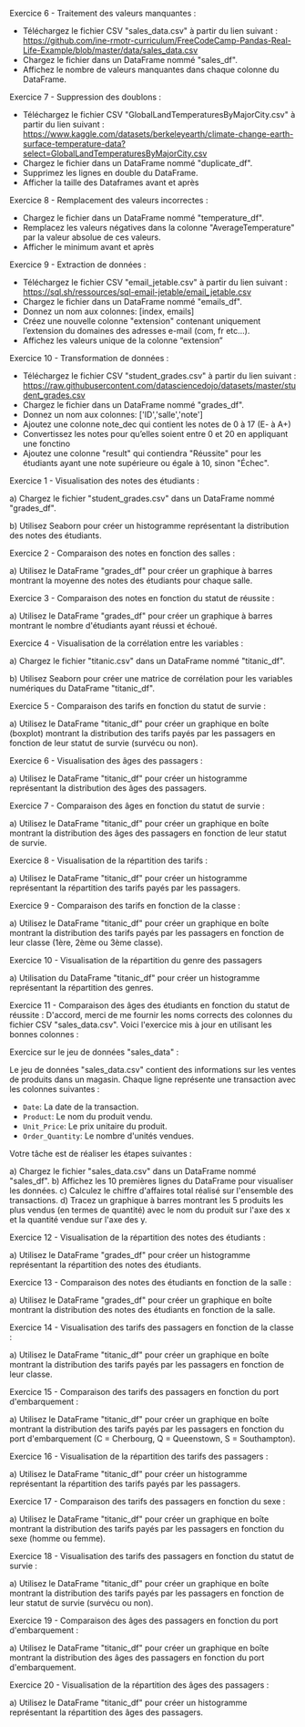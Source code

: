 Exercice 6 - Traitement des valeurs manquantes :
- Téléchargez le fichier CSV "sales_data.csv" à partir du lien suivant : https://github.com/ine-rmotr-curriculum/FreeCodeCamp-Pandas-Real-Life-Example/blob/master/data/sales_data.csv
- Chargez le fichier dans un DataFrame nommé "sales_df".
- Affichez le nombre de valeurs manquantes dans chaque colonne du DataFrame.

Exercice 7 - Suppression des doublons :
- Téléchargez le fichier CSV "GlobalLandTemperaturesByMajorCity.csv" à partir du lien suivant : https://www.kaggle.com/datasets/berkeleyearth/climate-change-earth-surface-temperature-data?select=GlobalLandTemperaturesByMajorCity.csv
- Chargez le fichier dans un DataFrame nommé "duplicate_df".
- Supprimez les lignes en double du DataFrame.
- Afficher la taille des Dataframes avant et après

Exercice 8 - Remplacement des valeurs incorrectes :
- Chargez le fichier dans un DataFrame nommé "temperature_df".
- Remplacez les valeurs négatives dans la colonne "AverageTemperature" par la valeur absolue de ces valeurs.
- Afficher le minimum avant et après

Exercice 9 - Extraction de données :
- Téléchargez le fichier CSV "email_jetable.csv" à partir du lien suivant : https://sql.sh/ressources/sql-email-jetable/email_jetable.csv
- Chargez le fichier dans un DataFrame nommé "emails_df".
- Donnez un nom aux colonnes: [index, emails]
- Créez une nouvelle colonne "extension" contenant uniquement l’extension du domaines des adresses e-mail (com, fr etc…).
- Affichez les valeurs unique de la colonne “extension”

Exercice 10 - Transformation de données :
- Téléchargez le fichier CSV "student_grades.csv" à partir du lien suivant : https://raw.githubusercontent.com/datasciencedojo/datasets/master/student_grades.csv
- Chargez le fichier dans un DataFrame nommé "grades_df".
- Donnez un nom aux colonnes: ['ID','salle','note']
- Ajoutez une colonne note_dec qui contient les notes de 0 à 17 (E- à A+)
- Convertissez les notes pour qu’elles soient entre 0 et 20 en appliquant une fonctino
- Ajoutez une colonne "result" qui contiendra "Réussite" pour les étudiants ayant une note supérieure ou égale à 10, sinon "Échec".

Exercice 1 - Visualisation des notes des étudiants :

a) Chargez le fichier "student_grades.csv" dans un DataFrame nommé "grades_df".

b) Utilisez Seaborn pour créer un histogramme représentant la distribution des notes des étudiants.

Exercice 2 - Comparaison des notes en fonction des salles :

a) Utilisez le DataFrame "grades_df" pour créer un graphique à barres montrant la moyenne des notes des étudiants pour chaque salle.

Exercice 3 - Comparaison des notes en fonction du statut de réussite :

a) Utilisez le DataFrame "grades_df" pour créer un graphique à barres montrant le nombre d'étudiants ayant réussi et échoué.

Exercice 4 - Visualisation de la corrélation entre les variables :

a) Chargez le fichier "titanic.csv" dans un DataFrame nommé "titanic_df".

b) Utilisez Seaborn pour créer une matrice de corrélation pour les variables numériques du DataFrame "titanic_df".

Exercice 5 - Comparaison des tarifs en fonction du statut de survie :

a) Utilisez le DataFrame "titanic_df" pour créer un graphique en boîte (boxplot) montrant la distribution des tarifs payés par les passagers en fonction de leur statut de survie (survécu ou non).

Exercice 6 - Visualisation des âges des passagers :

a) Utilisez le DataFrame "titanic_df" pour créer un histogramme représentant la distribution des âges des passagers.

Exercice 7 - Comparaison des âges en fonction du statut de survie :

a) Utilisez le DataFrame "titanic_df" pour créer un graphique en boîte montrant la distribution des âges des passagers en fonction de leur statut de survie.

Exercice 8 - Visualisation de la répartition des tarifs :

a) Utilisez le DataFrame "titanic_df" pour créer un histogramme représentant la répartition des tarifs payés par les passagers.

Exercice 9 - Comparaison des tarifs en fonction de la classe :

a) Utilisez le DataFrame "titanic_df" pour créer un graphique en boîte montrant la distribution des tarifs payés par les passagers en fonction de leur classe (1ère, 2ème ou 3ème classe).

Exercice 10 - Visualisation de la répartition du genre des passagers

a) Utilisation du DataFrame "titanic_df" pour créer un histogramme représentant la répartition des genres.

Exercice 11 - Comparaison des âges des étudiants en fonction du statut de réussite :
D'accord, merci de me fournir les noms corrects des colonnes du fichier CSV "sales_data.csv". Voici l'exercice mis à jour en utilisant les bonnes colonnes :

Exercice sur le jeu de données "sales_data" :

Le jeu de données "sales_data.csv" contient des informations sur les ventes de produits dans un magasin. Chaque ligne représente une transaction avec les colonnes suivantes :

- `Date`: La date de la transaction.
- `Product`: Le nom du produit vendu.
- `Unit_Price`: Le prix unitaire du produit.
- `Order_Quantity`: Le nombre d'unités vendues.

Votre tâche est de réaliser les étapes suivantes :

a) Chargez le fichier "sales_data.csv" dans un DataFrame nommé "sales_df".
b) Affichez les 10 premières lignes du DataFrame pour visualiser les données.
c) Calculez le chiffre d'affaires total réalisé sur l'ensemble des transactions.
d) Tracez un graphique à barres montrant les 5 produits les plus vendus (en termes de quantité) avec le nom du produit sur l'axe des x et la quantité vendue sur l'axe des y.

Exercice 12 - Visualisation de la répartition des notes des étudiants :

a) Utilisez le DataFrame "grades_df" pour créer un histogramme représentant la répartition des notes des étudiants.

Exercice 13 - Comparaison des notes des étudiants en fonction de la salle :

a) Utilisez le DataFrame "grades_df" pour créer un graphique en boîte montrant la distribution des notes des étudiants en fonction de la salle.

Exercice 14 - Visualisation des tarifs des passagers en fonction de la classe :

a) Utilisez le DataFrame "titanic_df" pour créer un graphique en boîte montrant la distribution des tarifs payés par les passagers en fonction de leur classe.

Exercice 15 - Comparaison des tarifs des passagers en fonction du port d'embarquement :

a) Utilisez le DataFrame "titanic_df" pour créer un graphique en boîte montrant la distribution des tarifs payés par les passagers en fonction du port d'embarquement (C = Cherbourg, Q = Queenstown, S = Southampton).

Exercice 16 - Visualisation de la répartition des tarifs des passagers :

a) Utilisez le DataFrame "titanic_df" pour créer un histogramme représentant la répartition des tarifs payés par les passagers.

Exercice 17 - Comparaison des tarifs des passagers en fonction du sexe :

a) Utilisez le DataFrame "titanic_df" pour créer un graphique en boîte montrant la distribution des tarifs payés par les passagers en fonction du sexe (homme ou femme).

Exercice 18 - Visualisation des tarifs des passagers en fonction du statut de survie :

a) Utilisez le DataFrame "titanic_df" pour créer un graphique en boîte montrant la distribution des tarifs payés par les passagers en fonction de leur statut de survie (survécu ou non).

Exercice 19 - Comparaison des âges des passagers en fonction du port d'embarquement :

a) Utilisez le DataFrame "titanic_df" pour créer un graphique en boîte montrant la distribution des âges des passagers en fonction du port d'embarquement.

Exercice 20 - Visualisation de la répartition des âges des passagers :

a) Utilisez le DataFrame "titanic_df" pour créer un histogramme représentant la répartition des âges des passagers.